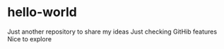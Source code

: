 # hello-world
Just another repository to share my ideas
Just checking GitHib features
Nice to explore
